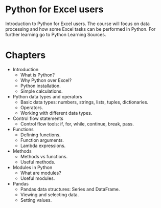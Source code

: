 # Python for Excel users

Introduction to Python for Excel users. The course will focus on data processing and how some Excel tasks can be performed in Python.
For further learning go to Python Learning Sources.

# Chapters

- Introduction
  - What is Python?
  - Why Python over Excel?
  - Python installation.
  - Simple calculations.
- Python data types and operators
  - Basic data types: numbers, strings, lists, tuples, dictionaries.
  - Operators.
  - Working with different data types.
- Control flow statements
  - Control flow tools: if, for, while, continue, break, pass.
- Functions
  - Defining functions.
  - Function arguments.
  - Lambda expressions.
- Methods
  - Methods vs functions.
  - Useful methods.
- Modules in Python
  - What are modules?
  - Useful modules.
- Pandas
  - Pandas data structures: Series and DataFrame.
  - Viewing and selecting data.
  - Setting values.
  
